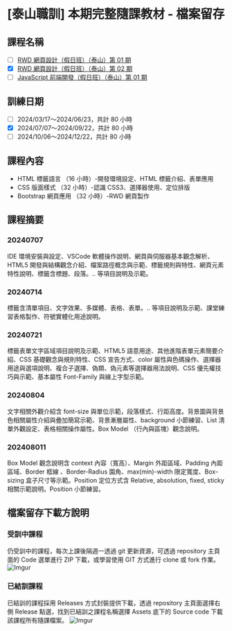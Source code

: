 # [泰山職訓] 本期完整隨課教材 - 檔案留存

## 課程名稱
- [ ] [RWD 網頁設計（假日班）（泰山）第 01 期](https://ojt.wda.gov.tw/ClassSearch/Detail?PlanType=2&OCID=153575)
- [x] [RWD 網頁設計（假日班）（泰山）第 02 期](https://ojt.wda.gov.tw/ClassSearch/Detail?PlanType=2&OCID=153617)
- [ ] [JavaScript 前端開發（假日班）（泰山）第 01 期](https://ojt.wda.gov.tw/ClassSearch/Detail?PlanType=2&OCID=153653)
<!-- - [ ] [PHP 程式設計（假日班）](https://ojt.wda.gov.tw/ClassSearch/Detail?OCID=146967&plantype=2) -->

## 訓練日期 
- [ ] 2024/03/17～2024/06/23，共計 80 小時
- [x] 2024/07/07～2024/09/22，共計 80 小時
- [ ] 2024/10/06～2024/12/22，共計 80 小時

## 課程內容
- HTML 標籤語言 （16 小時）-開發環境設定、HTML 標籤介紹、表單應用
- CSS 版面樣式 （32 小時）-認識 CSS3、選擇器使用、定位排版
- Bootstrap 網頁應用 （32 小時）-RWD 網頁製作

## 課程摘要

### 20240707
IDE 環境安裝與設定、VSCode 軟體操作說明、網頁與伺服器基本觀念解析、HTML5 開發與結構觀念介紹、檔案路徑概念與示範、標籤規則與特性、網頁元素特性說明、標籤含標題、段落。.. 等項目說明及示範。

### 20240714
標籤含清單項目、文字效果、多媒體、表格、表單。.. 等項目說明及示範、課堂練習表格製作、符號實體化用途說明。

### 20240721
標籤表單文字區域項目說明及示範、HTML5 語意用途、其他進階表單元素簡要介紹、CSS 基礎觀念與規則特性、CSS 宣告方式、color 屬性與色碼操作、選擇器用途與選項說明、複合子選擇、偽類、偽元素等選擇器用法說明、CSS 優先權技巧與示範、基本屬性 Font-Family 與線上字型示範。

### 20240804
文字相關外觀介紹含 font-size 與單位示範，段落樣式、行距高度。背景圖與背景色相關屬性介紹與疊加簡寫示範、背景漸層屬性、background 小節練習、List 清單外觀設定、表格相關操作屬性。Box Model （行內與區塊）觀念說明。

### 202408011
Box Model 觀念說明含 context 內容（寬高）、Margin 外距區域、Padding 內距區域、Border 框線 、Border-Radius 園角、max(min)-width 限定寬度、Box-sizing 盒子尺寸等示範。Position 定位方式含 Relative, absolution, fixed, sticky 相關示範說明。Position 小節練習。

## 檔案留存下載方說明

### 受訓中課程
仍受訓中的課程，每次上課後隔週一透過 git 更新資源，可透過 repository 主頁面的 Code 選單進行 ZIP 下載，或學習使用 GIT 方式進行 clone 或 fork 作業。
![Imgur](https://i.imgur.com/K3kGHos.gif)

### 已結訓課程
已結訓的課程採用 Releases 方式封裝提供下載，透過 repository 主頁面選擇右側 Release 點選，找到已結訓之課程名稱選擇 Assets 底下的 Source code 下載該課程所有隨課檔案。
![Imgur](https://i.imgur.com/84cc6aZ.gif)